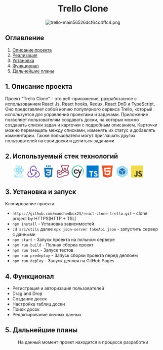 <h1 align="center">Trello Clone</h1>

<div align="center">
  <img src="https://s3.printskrin.ru/printskrin/413c5bf6-streamtube/2024/06/21/trello-main56526dcf64c4ffc4.png" alt="trello-main56526dcf64c4ffc4.png" border="0" />
</div>

<h2>Оглавление</h2>
<ol>
  <li><a href="#описание-проекта">Описание проекта</a></li>
  <li><a href="#стек-технологий">Реализация</a></li>
  <li><a href="#установка">Установка</a></li>
  <li><a href="#функционал">Функционал</a></li>
  <li><a href="#планы">Дальнейшие планы</a></li>
</ol>

<h2 id="описание-проекта">1. Описание проекта</h2>
Проект "Trello Clone" - это веб-приложение, разработанное с использованием React Js, React hooks, Redux, React DnD и TypeScript. Оно представляет собой копию популярного сервиса Trello, который используется для управления проектами и задачами. Приложение позволяет пользователям создавать доски, на которых можно создавать списки задач и карточки с подробным описанием. Карточки можно перемещать между списками, изменять их статус и добавлять комментарии. Также пользователи могут приглашать других пользователей на свои доски и делиться задачами.

<h2 id="стек-технологий">2. Используемый стек технологий</h2>
<ul>
  <img src="https://github.com/devicons/devicon/blob/master/icons/react/react-original-wordmark.svg" title="React" alt="React" width="40" height="40"/>&nbsp;
  <img src="https://github.com/devicons/devicon/blob/master/icons/redux/redux-original.svg" title="Redux" alt="Redux " width="40" height="40"/>&nbsp;
  <img src="https://github.com/devicons/devicon/blob/master/icons/css3/css3-plain-wordmark.svg"  title="CSS3" alt="CSS" width="40" height="40"/>&nbsp;
  <img src="https://github.com/devicons/devicon/blob/master/icons/jest/jest-plain.svg"  title="Jest" alt="Jest" width="40" height="40"/>&nbsp;
  <img src="https://github.com/devicons/devicon/blob/master/icons/cypressio/cypressio-original.svg"  title="Cypress" alt="Cypress" width="40" height="40"/>&nbsp;
  <img src="https://github.com/devicons/devicon/blob/master/icons/typescript/typescript-original.svg"  title="TypeScript" alt="TypeScript" width="40" height="40"/>&nbsp;
  <img src="https://github.com/devicons/devicon/blob/master/icons/html5/html5-original.svg" title="HTML5" alt="HTML" width="40" height="40"/>&nbsp;
  <img src="https://github.com/devicons/devicon/blob/master/icons/webpack/webpack-original.svg" title="Webpack" alt="Webpack" width="40" height="40"/>&nbsp;
  <img src="https://github.com/devicons/devicon/blob/master/icons/javascript/javascript-original.svg" title="JavaScript" alt="JavaScript" width="40" height="40"/>&nbsp;
</ul>

<h2 id="установка">3. Установка и запуск</h2>
 <span>Клонирование проекта</span>   

- `https://github.com/munchedbox23/react-clone-trello.git` - clone project by HTTPS(HTTP + TSL)
- `npm install` - Установка зависимостей
- `cd src/utils` далее `npx json-server fakeApi.json` - запустить сервер с данными
- `npm start` - Запуск проекта на лольном сервере
- `npm run build` - Полная сборка проект
- `npm run test` - Запуск тестов
- `npm run predeploy` - Запуск сборки проекта перед деплоем
- `npm run deploy` - Запуск деплоя на GitHub Pages

<h2 id="функционал">4. Функционал</h2>

- Регистрация и авторизация пользователей
- Drag and Drop
- Создание досок
- Настройка таблиц доски
- Поиск досок 
- Редактирование личных данных

<h2 id="планы">5. Дальнейшие планы</h2>
<p align="center">На данный момент проект находится в процессе разработки</p>
